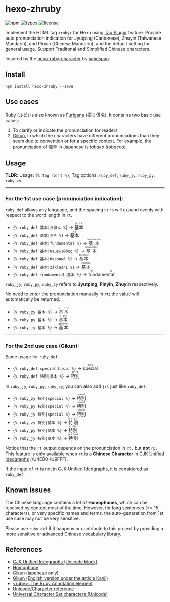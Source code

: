 # hexo-zhruby

[![npm](https://img.shields.io/npm/v/hexo-zhruby)](https://www.npmjs.com/package/hexo-zhruby) [![types](https://img.shields.io/npm/types/hexo-zhruby)](https://www.npmjs.com/package/hexo-zhruby) [![license](https://img.shields.io/npm/l/hexo-zhruby)](https://www.npmjs.com/package/hexo-zhruby)

Implement the HTML tag `<ruby>` for Hexo using [Tag Plugin](https://hexo.io/docs/tag-plugins) feature. Provide auto pronunciation indication for Jyutping (Cantonese), Zhuyin (Taiwanese Mandarin), and Pinyin (Chinese Mandarin), and the default setting for general usage. Support Traditonal and Simplified Chinese characters.

Inspired by the [hexo-ruby-character](https://github.com/jamespan/hexo-ruby-character) by [jamespan](https://github.com/jamespan).

## Install

```
npm install hexo-zhruby --save
```
## Use cases

Ruby (ルビ) is also known as [Furigana](https://en.wikipedia.org/wiki/Furigana) (振り仮名).  It contains two basic use cases:

1. To clarify or indicate the pronunciation for readers
2. [Gikun](https://en.wikipedia.org/wiki/Kanji#Special_readings), in which the characters have different pronunciations than they seem due to convention or for a specific context. For example, the pronunciation of 煙草 in Japanese is *tabako (tobacco)*.

## Usage

**TLDR**: Usage: `{% tag rb|rt %}`; Tag options: `ruby_def`, `ruby_jy`, `ruby_py`, `ruby_zy`.

---

### For the 1st use case (pronunciation indication):

`ruby_def` allows any language, and the spacing in `rp` will expand evenly with respect to the word length in `rt`.

- `{% ruby_def 基本|きほん %}` → <ruby>基本<rp> (</rp><rt>きほん</rt><rp>) </rp></ruby>
- `{% ruby_def 基本|기본 %}` → <ruby>基本<rp> (</rp><rt>기본</rt><rp>) </rp></ruby>
- `{% ruby_def 基本|fundamental %}` → <ruby>基本<rp> (</rp><rt>fundamental</rt><rp>) </rp></ruby>
- `{% ruby_def 基本|θεμελιώδες %}` → <ruby>基本<rp> (</rp><rt>θεμελιώδες</rt><rp>) </rp></ruby>
- `{% ruby_def 基本|базовый %}` → <ruby>基本<rp> (</rp><rt>базовый</rt><rp>) </rp></ruby>
- `{% ruby_def 基本|základní %}` → <ruby>基本<rp> (</rp><rt>základní</rt><rp>) </rp></ruby>
- `{% ruby_def fundamental|基本 %}` → <ruby>fundamental<rp> (</rp><rt>基本</rt><rp>)

`ruby_jy`, `ruby_py`, `ruby_zy` refers to **Jyutping**, **Pinyin**, **Zhuyin** respectively. 

No need to enter the pronunciation manually in `rt`; the value will automatically be returned.

- `{% ruby_zy 基本 %}` → <ruby>基本<rp> (</rp><rt>ㄐㄧ ㄅㄣˇ</rt><rp>) </rp></ruby>
- `{% ruby_py 基本 %}` → <ruby>基本<rp> (</rp><rt>jī běn</rt><rp>) </rp></ruby>
- `{% ruby_jy 基本 %}` → <ruby>基本<rp> (</rp><rt>gei1 bun2</rt><rp>) </rp></ruby>

---

### For the 2nd use case (Gikun):

Same usage for `ruby_def`.

- `{% ruby_def special|basic %}` → <ruby>special<rp> (</rp><rt>basic</rt><rp>) </rp></ruby>
- `{% ruby_def 特別|基本 %}` → <ruby>特別<rp> (</rp><rt>基本</rt><rp>)

In `ruby_jy`, `ruby_py`, `ruby_zy`, you can also add `|rt` just like `ruby_def`.

- `{% ruby_zy 特別|special %}` → <ruby>特別<rp> (</rp><rt>special</rt><rp>) </rp></ruby>
- `{% ruby_py 特別|special %}` → <ruby>特別<rp> (</rp><rt>special</rt><rp>) </rp></ruby>
- `{% ruby_jy 特別|special %}` → <ruby>特別<rp> (</rp><rt>special</rt><rp>) </rp></ruby>
- `{% ruby_zy 特別|基本 %}` → <ruby>特別<rp> (</rp><rt>ㄐㄧ ㄅㄣˇ</rt><rp>) </rp></ruby>
- `{% ruby_py 特別|基本 %}` → <ruby>特別<rp> (</rp><rt>jī běn</rt><rp>) </rp></ruby>
- `{% ruby_jy 特別|基本 %}` → <ruby>特別<rp> (</rp><rt>gei1 bun2</rt><rp>) </rp></ruby>

Notice that the `rt` output depends on the pronunciation in `rt,` but **not** `rp.` This feature is only available when `rt` is a **Chinese Character** in [CJK Unified Ideographs](https://en.wikipedia.org/wiki/CJK_Unified_Ideographs_(Unicode_block)) (\U4E00-\U9FFF).

If the input of `rt` is not in CJK Unified Ideographs, it is considered as `ruby_def`.

## Known issues ##

The Chinese language contains a lot of **Homophones**, which can be resolved by context most of the time. However, for long sentences (>= 15 characters), or very specific names and terms, the auto-generation from 1st use case may not be very sensitive.

Please use `ruby_def` if it happens or contribute to this project by providing a more sensitive or advanced Chinese vocabulary library.

## References ##

- [CJK Unified Ideographs (Unicode block)](https://en.wikipedia.org/wiki/CJK_characters)
- [Homophone](https://en.wikipedia.org/wiki/Homophone)
- [Gikun (japanese only)](https://en.wiktionary.org/wiki/%E7%BE%A9%E8%A8%93#Japanese)
- [Gikun (English version under the article Kanji)](https://en.wikipedia.org/wiki/Kanji#Special_readings)
- [\<ruby\>: The Ruby Annotation element](https://developer.mozilla.org/en-US/docs/Web/HTML/Element/ruby)
- [Unicode/Character reference](https://en.wikibooks.org/wiki/Unicode/Character_reference)
- [Universal Character Set characters (Unicode)](https://en.wikipedia.org/wiki/Universal_Character_Set_characters)
